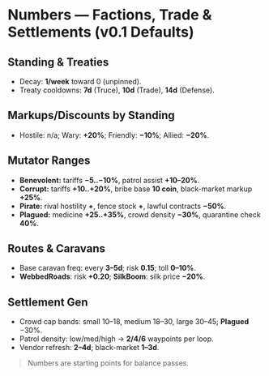 # Numbers — Factions, Trade & Settlements (v0.1 Defaults)

## Standing & Treaties
- Decay: **1/week** toward 0 (unpinned).
- Treaty cooldowns: **7d** (Truce), **10d** (Trade), **14d** (Defense).

## Markups/Discounts by Standing
- Hostile: n/a; Wary: **+20%**; Friendly: **−10%**; Allied: **−20%**.

## Mutator Ranges
- **Benevolent:** tariffs **−5..−10%**, patrol assist **+10–20%**.
- **Corrupt:** tariffs **+10..+20%**, bribe base **10 coin**, black-market markup **+25%**.
- **Pirate:** rival hostility **+**, fence stock **+**, lawful contracts **−50%**.
- **Plagued:** medicine **+25..+35%**, crowd density **−30%**, quarantine check **40%**.

## Routes & Caravans
- Base caravan freq: every **3–5d**; risk **0.15**; toll **0–10%**.
- **WebbedRoads**: risk **+0.20**; **SilkBoom**: silk price **−20%**.

## Settlement Gen
- Crowd cap bands: small 10–18, medium 18–30, large 30–45; **Plagued** −30%.
- Patrol density: low/med/high → **2/4/6** waypoints per loop.
- Vendor refresh: **2–4d**; black-market **1–3d**.

> Numbers are starting points for balance passes.
